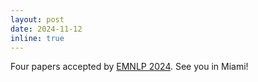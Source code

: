 ```yaml
---
layout: post
date: 2024-11-12
inline: true
---
```


Four papers accepted by [EMNLP 2024](https://2024.naacl.org/). See you in Miami!
